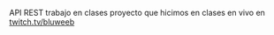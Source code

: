 API REST trabajo en clases
proyecto que hicimos en clases en vivo en [twitch.tv/bluweeb](https://twitch.tv/bluweeb)